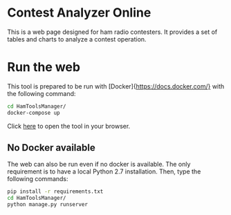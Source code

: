 # Contest Analyzer Online

This is a web page designed for ham radio contesters. It provides a set of tables and charts to analyze a contest operation.

# Run the web

This tool is prepared to be run with [Docker]{https://docs.docker.com/} with the following command:

```bash
cd HamToolsManager/
docker-compose up
```

Click [here](localhost:8000) to open the tool in your browser.


## No Docker available

The web can also be run even if no docker is available. The only requirement is to have a local Python 2.7 installation. Then, type the following commands:

```bash
pip install -r requirements.txt
cd HamToolsManager/
python manage.py runserver
```
